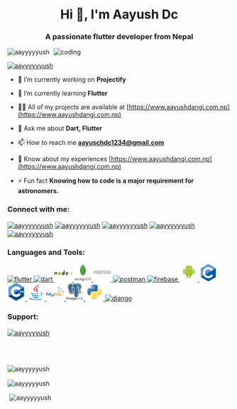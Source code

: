 <h1 align="center">Hi 👋, I'm Aayush Dc</h1>
<h3 align="center">A passionate flutter developer from Nepal</h3>

<img align="right" alt="coding" width="400" src="https://user-images.githubusercontent.com/89606048/280523253-c00e0c7c-9e06-40b5-8e85-fbd09af1b454.gif">

<p align="left"> <img src="https://komarev.com/ghpvc/?username=aayyyyyush&label=Profile%20views&color=0e75b6&style=flat" alt="aayyyyyush" /> </p>

<p align="left"> <a href="https://twitter.com/aayyyyyyush" target="blank"><img src="https://img.shields.io/twitter/follow/aayyyyyyush?logo=twitter&style=for-the-badge" alt="aayyyyyyush" /></a> </p>

- 🔭 I’m currently working on **Projectify**

- 🌱 I’m currently learning **Flutter**

- 👨‍💻 All of my projects are available at [https://www.aayushdangi.com.np](https://www.aayushdangi.com.np)

- 💬 Ask me about **Dart, Flutter**

- 📫 How to reach me **aayuschdc1234@gmail.com**

- 📄 Know about my experiences [https://www.aayushdangi.com.np](https://www.aayushdangi.com.np)

- ⚡ Fun fact **Knowing how to code is a major requirement for astronomers.**

<h3 align="left">Connect with me:</h3>
<p align="left">
<a href="https://twitter.com/aayyyyyyush" target="blank"><img align="center" src="https://raw.githubusercontent.com/rahuldkjain/github-profile-readme-generator/master/src/images/icons/Social/twitter.svg" alt="aayyyyyyush" height="30" width="40" /></a>
<a href="https://linkedin.com/in/aayyyyyyush" target="blank"><img align="center" src="https://raw.githubusercontent.com/rahuldkjain/github-profile-readme-generator/master/src/images/icons/Social/linked-in-alt.svg" alt="aayyyyyyush" height="30" width="40" /></a>
<a href="https://fb.com/aayyyyyyush" target="blank"><img align="center" src="https://raw.githubusercontent.com/rahuldkjain/github-profile-readme-generator/master/src/images/icons/Social/facebook.svg" alt="aayyyyyyush" height="30" width="40" /></a>
<a href="https://instagram.com/aayyyyyyush" target="blank"><img align="center" src="https://raw.githubusercontent.com/rahuldkjain/github-profile-readme-generator/master/src/images/icons/Social/instagram.svg" alt="aayyyyyyush" height="30" width="40" /></a>
<a href="https://www.youtube.com/@aayyyyyyush" target="blank"><img align="center" src="https://raw.githubusercontent.com/rahuldkjain/github-profile-readme-generator/master/src/images/icons/Social/youtube.svg" alt="aayyyyyyush" height="30" width="40" /></a>
</p>

<h3 align="left">Languages and Tools:</h3>
<p align="left"> 
  <a href="https://flutter.dev" target="_blank" rel="noreferrer"> <img src="https://www.vectorlogo.zone/logos/flutterio/flutterio-icon.svg" alt="flutter" width="40" height="40"/> </a>  
  <a href="https://dart.dev" target="_blank" rel="noreferrer"> <img src="https://www.vectorlogo.zone/logos/dartlang/dartlang-icon.svg" alt="dart" width="40" height="40"/> </a>
  <a href="https://nodejs.org" target="_blank" rel="noreferrer"> <img src="https://raw.githubusercontent.com/devicons/devicon/master/icons/nodejs/nodejs-original-wordmark.svg" alt="nodejs" width="40" height="40"/> </a>
  <a href="https://www.mongodb.com/" target="_blank" rel="noreferrer"> <img src="https://raw.githubusercontent.com/devicons/devicon/master/icons/mongodb/mongodb-original-wordmark.svg" alt="mongodb" width="40" height="40"/> </a>
  <a href="https://expressjs.com" target="_blank" rel="noreferrer"> <img src="https://raw.githubusercontent.com/devicons/devicon/master/icons/express/express-original-wordmark.svg" alt="express" width="40" height="40"/> </a>
  <a href="https://postman.com" target="_blank" rel="noreferrer"> <img src="https://www.vectorlogo.zone/logos/getpostman/getpostman-icon.svg" alt="postman" width="40" height="40"/> </a>
  <a href="https://firebase.google.com/" target="_blank" rel="noreferrer"> <img src="https://www.vectorlogo.zone/logos/firebase/firebase-icon.svg" alt="firebase" width="40" height="40"/> </a>
  <a href="https://developer.android.com" target="_blank" rel="noreferrer"> <img src="https://raw.githubusercontent.com/devicons/devicon/master/icons/android/android-original-wordmark.svg" alt="android" width="40" height="40"/> </a> 
  <a href="https://www.cprogramming.com/" target="_blank" rel="noreferrer"> <img src="https://raw.githubusercontent.com/devicons/devicon/master/icons/c/c-original.svg" alt="c" width="40" height="40"/> </a> 
  <a href="https://www.w3schools.com/cpp/" target="_blank" rel="noreferrer"> <img src="https://raw.githubusercontent.com/devicons/devicon/master/icons/cplusplus/cplusplus-original.svg" alt="cplusplus" width="40" height="40"/> </a>    
 <a href="https://www.java.com" target="_blank" rel="noreferrer"> <img src="https://raw.githubusercontent.com/devicons/devicon/master/icons/java/java-original.svg" alt="java" width="40" height="40"/> </a>  
 <a href="https://www.mysql.com/" target="_blank" rel="noreferrer"> <img src="https://raw.githubusercontent.com/devicons/devicon/master/icons/mysql/mysql-original-wordmark.svg" alt="mysql" width="40" height="40"/> </a>  
 <a href="https://www.postgresql.org" target="_blank" rel="noreferrer"> <img src="https://raw.githubusercontent.com/devicons/devicon/master/icons/postgresql/postgresql-original-wordmark.svg" alt="postgresql" width="40" height="40"/> </a>
 <a href="https://www.python.org" target="_blank" rel="noreferrer"> <img src="https://raw.githubusercontent.com/devicons/devicon/master/icons/python/python-original.svg" alt="python" width="40" height="40"/> </a> 
 <a href="https://www.djangoproject.com/" target="_blank" rel="noreferrer"> <img src="https://cdn.worldvectorlogo.com/logos/django.svg" alt="django" width="40" height="40"/> </a>
</p>

<h3 align="left">Support:</h3>
<p><a href="https://www.buymeacoffee.com/aayyyyyush"> <img align="center" src="https://cdn.buymeacoffee.com/buttons/v2/default-yellow.png" height="50" width="210" alt="aayyyyyush" /></a></p><br><br>

<p><img align="center" src="https://github-readme-stats.vercel.app/api/top-langs?username=aayyyyyush&show_icons=true&locale=en&layout=compact" alt="aayyyyyush" /></p>
<p><img align="center" src="https://github-readme-streak-stats.herokuapp.com/?user=aayyyyyush&" alt="aayyyyyush" /></p>
<p>&nbsp;<img align="center" src="https://github-readme-stats.vercel.app/api?username=aayyyyyush&show_icons=true&locale=en" alt="aayyyyyush" /></p>


  
